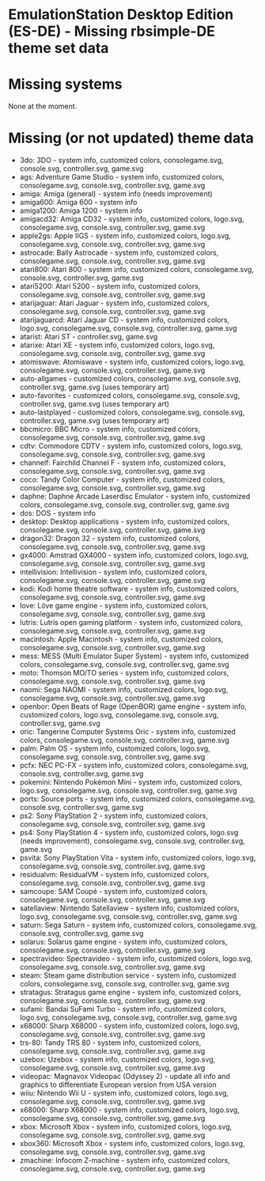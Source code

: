 # EmulationStation Desktop Edition (ES-DE) - Missing rbsimple-DE theme set data

# Missing systems

None at the moment.

# Missing (or not updated) theme data

* 3do: 3DO - system info, customized colors, consolegame.svg, console.svg, controller.svg, game.svg
* ags: Adventure Game Studio - system info, customized colors, consolegame.svg, console.svg, controller.svg, game.svg
* amiga: Amiga (general) - system info (needs improvement)
* amiga600: Amiga 600 - system info
* amiga1200: Amiga 1200 - system info
* amigacd32: Amiga CD32 - system info, customized colors, logo.svg, consolegame.svg, console.svg, controller.svg, game.svg
* apple2gs: Apple IIGS - system info, customized colors, logo.svg, consolegame.svg, console.svg, controller.svg, game.svg
* astrocade: Bally Astrocade - system info, customized colors, consolegame.svg, console.svg, controller.svg, game.svg
* atari800: Atari 800 - system info, customized colors, consolegame.svg, console.svg, controller.svg, game.svg
* atari5200: Atari 5200 - system info, customized colors, consolegame.svg, console.svg, controller.svg, game.svg
* atarijaguar: Atari Jaguar - system info, customized colors, consolegame.svg, console.svg, controller.svg, game.svg
* atarijaguarcd: Atari Jaguar CD - system info, customized colors, logo.svg, consolegame.svg, console.svg, controller.svg, game.svg
* atarist: Atari ST - controller.svg, game.svg
* atarixe: Atari XE - system info, customized colors, logo.svg, consolegame.svg, console.svg, controller.svg, game.svg
* atomiswave: Atomiswave - system info, customized colors, logo.svg, consolegame.svg, console.svg, controller.svg, game.svg
* auto-allgames - customized colors, consolegame.svg, console.svg, controller.svg, game.svg (uses temporary art)
* auto-favorites - customized colors, consolegame.svg, console.svg, controller.svg, game.svg (uses temporary art)
* auto-lastplayed - customized colors, consolegame.svg, console.svg, controller.svg, game.svg (uses temporary art)
* bbcmicro: BBC Micro - system info, customized colors, consolegame.svg, console.svg, controller.svg, game.svg
* cdtv: Commodore CDTV - system info, customized colors, logo.svg, consolegame.svg, console.svg, controller.svg, game.svg
* channelf: Fairchild Channel F - system info, customized colors, consolegame.svg, console.svg, controller.svg, game.svg
* coco: Tandy Color Computer - system info, customized colors, consolegame.svg, console.svg, controller.svg, game.svg
* daphne: Daphne Arcade Laserdisc Emulator - system info, customized colors, consolegame.svg, console.svg, controller.svg, game.svg
* dos: DOS - system info
* desktop: Desktop applications - system info, customized colors, consolegame.svg, console.svg, controller.svg, game.svg
* dragon32: Dragon 32 - system info, customized colors, consolegame.svg, console.svg, controller.svg, game.svg
* gx4000: Amstrad GX4000 - system info, customized colors, logo.svg, consolegame.svg, console.svg, controller.svg, game.svg
* intellivision: Intellivision - system info, customized colors, consolegame.svg, console.svg, controller.svg, game.svg
* kodi: Kodi home theatre software - system info, customized colors, consolegame.svg, console.svg, controller.svg, game.svg
* love: Löve game engine - system info, customized colors, consolegame.svg, console.svg, controller.svg, game.svg
* lutris: Lutris open gaming platform - system info, customized colors, consolegame.svg, console.svg, controller.svg, game.svg
* macintosh: Apple Macintosh - system info, customized colors, consolegame.svg, console.svg, controller.svg, game.svg
* mess: MESS (Multi Emulator Super System) - system info, customized colors, consolegame.svg, console.svg, controller.svg, game.svg
* moto: Thomson MO/TO series - system info, customized colors, consolegame.svg, console.svg, controller.svg, game.svg
* naomi: Sega NAOMI - system info, customized colors, logo.svg, consolegame.svg, console.svg, controller.svg, game.svg
* openbor: Open Beats of Rage (OpenBOR) game engine - system info, customized colors, logo.svg, consolegame.svg, console.svg, controller.svg, game.svg
* oric: Tangerine Computer Systems Oric - system info, customized colors, consolegame.svg, console.svg, controller.svg, game.svg
* palm: Palm OS - system info, customized colors, logo.svg, consolegame.svg, console.svg, controller.svg, game.svg
* pcfx: NEC PC-FX - system info, customized colors, consolegame.svg, console.svg, controller.svg, game.svg
* pokemini: Nintendo Pokémon Mini - system info, customized colors, logo.svg, consolegame.svg, console.svg, controller.svg, game.svg
* ports: Source ports - system info, customized colors, consolegame.svg, console.svg, controller.svg, game.svg
* ps2: Sony PlayStation 2 - system info, customized colors, consolegame.svg, console.svg, controller.svg, game.svg
* ps4: Sony PlayStation 4 - system info, customized colors, logo.svg (needs improvement), consolegame.svg, console.svg, controller.svg, game.svg
* psvita: Sony PlayStation Vita - system info, customized colors, logo.svg, consolegame.svg, console.svg, controller.svg, game.svg
* residualvm: ResidualVM - system info, customized colors, consolegame.svg, console.svg, controller.svg, game.svg
* samcoupe: SAM Coupé - system info, customized colors, consolegame.svg, console.svg, controller.svg, game.svg
* satellaview: Nintendo Satellaview - system info, customized colors, logo.svg, consolegame.svg, console.svg, controller.svg, game.svg
* saturn: Sega Saturn - system info, customized colors, consolegame.svg, console.svg, controller.svg, game.svg
* solarus: Solarus game engine - system info, customized colors, consolegame.svg, console.svg, controller.svg, game.svg
* spectravideo: Spectravideo - system info, customized colors, logo.svg, consolegame.svg, console.svg, controller.svg, game.svg
* steam: Steam game distribution service - system info, customized colors, consolegame.svg, console.svg, controller.svg, game.svg
* stratagus: Stratagus game engine - system info, customized colors, consolegame.svg, console.svg, controller.svg, game.svg
* sufami: Bandai SuFami Turbo - system info, customized colors, logo.svg, consolegame.svg, console.svg, controller.svg, game.svg
* x68000: Sharp X68000 - system info, customized colors, logo.svg, consolegame.svg, console.svg, controller.svg, game.svg
* trs-80: Tandy TRS 80 - system info, customized colors, consolegame.svg, console.svg, controller.svg, game.svg
* uzebox: Uzebox - system info, customized colors, logo.svg, consolegame.svg, console.svg, controller.svg, game.svg
* videopac: Magnavox Videopac (Odyssey 2) - update all info and graphics to differentiate European version from USA version
* wiiu: Nintendo Wii U - system info, customized colors, logo.svg, consolegame.svg, console.svg, controller.svg, game.svg
* x68000: Sharp X68000 - system info, customized colors, logo.svg, consolegame.svg, console.svg, controller.svg, game.svg
* xbox: Microsoft Xbox - system info, customized colors, logo.svg, consolegame.svg, console.svg, controller.svg, game.svg
* xbox360: Microsoft Xbox - system info, customized colors, logo.svg, consolegame.svg, console.svg, controller.svg, game.svg
* zmachine: Infocom Z-machine - system info, customized colors, consolegame.svg, console.svg, controller.svg, game.svg

